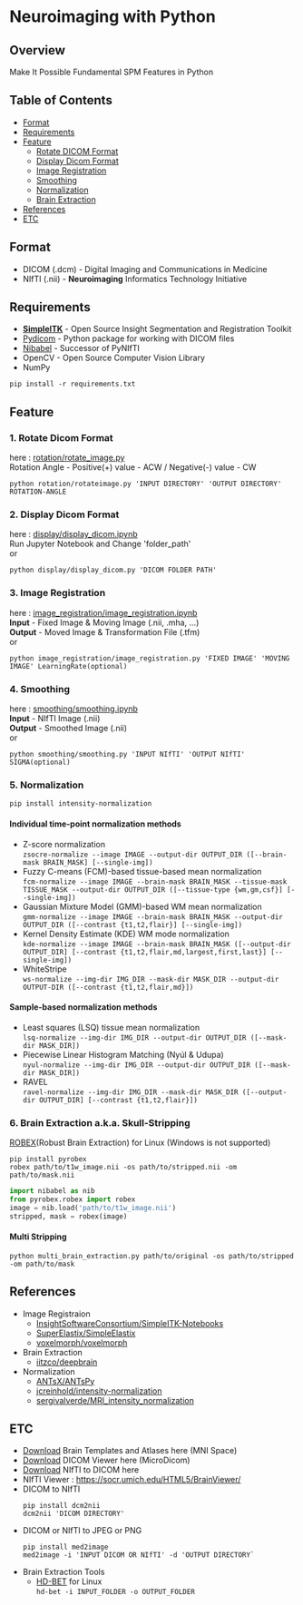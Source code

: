 ﻿# Neuroimaging with Python
 
## Overview
Make It Possible Fundamental SPM Features in Python

## Table of Contents
- [Format](#format)
- [Requirements](#requirements)
- [Feature](#feature)
   + [Rotate DICOM Format](#1-rotate-dicom-format)
   + [Display Dicom Format](#2-display-dicom-format)
   + [Image Registration](#3-image-registration)
   + [Smoothing](#4-smoothing)
   + [Normalization](#5-normalization)
   + [Brain Extraction](#6-brain-extraction-aka-skull-stripping)
- [References](#references)
- [ETC](#etc)
 
## Format
- DICOM (.dcm) - Digital Imaging and Communications in Medicine
- NIfTI (.nii) - **Neuroimaging** Informatics Technology Initiative

## Requirements
- [**SimpleITK**](https://github.com/SimpleITK/SimpleITK) - Open Source Insight Segmentation and Registration Toolkit
- [Pydicom](https://github.com/pydicom/pydicom) - Python package for working with DICOM files 
- [Nibabel](https://nipy.org/nibabel/#) - Successor of PyNIfTI
- OpenCV - Open Source Computer Vision Library
- NumPy   

`pip install -r requirements.txt`

## Feature
### 1. Rotate Dicom Format
here : [rotation/rotate_image.py](https://github.com/Dodant/neuroimaging-with-python/blob/main/rotation/rotate_image.py)   
Rotation Angle - Positive(+) value - ACW / Negative(-) value - CW   
```shell
python rotation/rotateimage.py 'INPUT DIRECTORY' 'OUTPUT DIRECTORY' ROTATION-ANGLE
```   
### 2. Display Dicom Format
here : [display/display_dicom.ipynb](https://github.com/Dodant/neuroimaging-with-python/blob/main/display/display_dicom.ipynb)   
Run Jupyter Notebook and Change 'folder_path'   
or
```shell
python display/display_dicom.py 'DICOM FOLDER PATH'
```

### 3. Image Registration
here : [image_registration/image_registration.ipynb](https://github.com/Dodant/neuroimaging-with-python/blob/main/image_registration/image_registration.ipynb)   
**Input** - Fixed Image & Moving Image (.nii, .mha, ...)   
**Output** - Moved Image & Transformation File (.tfm)   
or
```shell
python image_registration/image_registration.py 'FIXED IMAGE' 'MOVING IMAGE' LearningRate(optional)
```
### 4. Smoothing
here : [smoothing/smoothing.ipynb](https://github.com/Dodant/neuroimaging-with-python/blob/main/smoothing/smoothing.ipynb)   
**Input** - NIfTI Image (.nii)   
**Output** - Smoothed Image (.nii)   
or
```shell
python smoothing/smoothing.py 'INPUT NIfTI' 'OUTPUT NIfTI' SIGMA(optional)
```   

### 5. Normalization
```shell
pip install intensity-normalization
```
#### Individual time-point normalization methods
- Z-score normalization   
   `zsocre-normalize --image IMAGE --output-dir OUTPUT_DIR ([--brain-mask BRAIN_MASK] [--single-img])`
- Fuzzy C-means (FCM)-based tissue-based mean normalization  
  `fcm-normalize --image IMAGE --brain-mask BRAIN_MASK --tissue-mask TISSUE_MASK --output-dir OUTPUT_DIR ([--tissue-type {wm,gm,csf}] [--single-img])`
- Gaussian Mixture Model (GMM)-based WM mean normalization   
  `gmm-normalize --image IMAGE --brain-mask BRAIN_MASK --output-dir OUTPUT_DIR ([--contrast {t1,t2,flair}] [--single-img])`
- Kernel Density Estimate (KDE) WM mode normalization   
  `kde-normalize --image IMAGE --brain-mask BRAIN_MASK ([--output-dir OUTPUT_DIR] [--contrast {t1,t2,flair,md,largest,first,last}] [--single-img])`
- WhiteStripe   
  `ws-normalize --img-dir IMG_DIR --mask-dir MASK_DIR --output-dir OUTPUT-DIR ([--contrast {t1,t2,flair,md}])`
#### Sample-based normalization methods
- Least squares (LSQ) tissue mean normalization   
  `lsq-normalize --img-dir IMG_DIR --output-dir OUTPUT_DIR ([--mask-dir MASK_DIR])`
- Piecewise Linear Histogram Matching (Nyúl & Udupa)   
  `nyul-normalize --img-dir IMG_DIR --output-dir OUTPUT_DIR ([--mask-dir MASK_DIR])`
- RAVEL   
  `ravel-normalize --img-dir IMG_DIR --mask-dir MASK_DIR ([--output-dir OUTPUT_DIR] [--contrast {t1,t2,flair}])`

### 6. Brain Extraction a.k.a. Skull-Stripping
[ROBEX](https://www.nitrc.org/projects/robex)(Robust Brain Extraction) for Linux (Windows is not supported)   
```shell
pip install pyrobex
robex path/to/t1w_image.nii -os path/to/stripped.nii -om path/to/mask.nii
```
```python
import nibabel as nib
from pyrobex.robex import robex
image = nib.load('path/to/t1w_image.nii')
stripped, mask = robex(image)
```
#### Multi Stripping
```shell
python multi_brain_extraction.py path/to/original -os path/to/stripped -om path/to/mask
```

## References
- Image Registraion
  - [InsightSoftwareConsortium/SimpleITK-Notebooks](https://github.com/InsightSoftwareConsortium/SimpleITK-Notebooks)
  - [SuperElastix/SimpleElastix](https://github.com/SuperElastix/SimpleElastix)
  - [voxelmorph/voxelmorph](https://github.com/voxelmorph/voxelmorph)
- Brain Extraction
  - [iitzco/deepbrain](https://github.com/iitzco/deepbrain)
- Normalization
  - [ANTsX/ANTsPy](https://github.com/ANTsX/ANTsPy)
  - [jcreinhold/intensity-normalization](https://github.com/jcreinhold/intensity-normalization)
  - [sergivalverde/MRI_intensity_normalization](https://github.com/sergivalverde/MRI_intensity_normalization)


## ETC
- [Download](http://nist.mni.mcgill.ca/?page_id=714) Brain Templates and Atlases here (MNI Space)
- [Download](https://www.microdicom.com/downloads.html) DICOM Viewer here (MicroDicom)  
- [Download](https://nifti-to-dicom.en.softonic.com/) NIfTI to DICOM here
- NIfTI Viewer : https://socr.umich.edu/HTML5/BrainViewer/
- DICOM to NIfTI
  ```shell
  pip install dcm2nii
  dcm2nii 'DICOM DIRECTORY'
  ```
- DICOM or NIfTI to JPEG or PNG
   ```shell
   pip install med2image
   med2image -i 'INPUT DICOM OR NIfTI' -d 'OUTPUT DIRECTORY`
   ```
- Brain Extraction Tools
  - [HD-BET](https://github.com/MIC-DKFZ/HD-BET) for Linux   
    `hd-bet -i INPUT_FOLDER -o OUTPUT_FOLDER`
